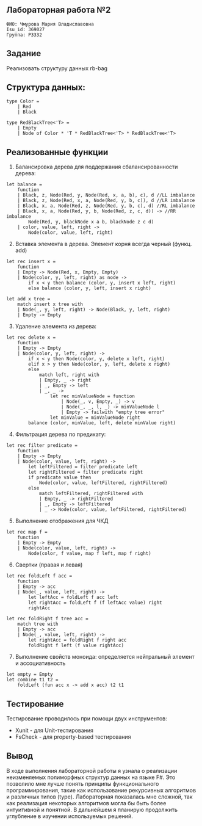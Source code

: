 ## Лабораторная работа №2

`ФИО: Чмурова Мария Владиславовна` <br />
`Isu_id: 369027` <br />
`Группа: P3332` <br />

## Задание
Реализовать структуру данных rb-bag

## Структура данных: 
```F#
type Color =
	| Red
	| Black

type RedBlackTree<'T> =
	| Empty
	| Node of Color * 'T * RedBlackTree<'T> * RedBlackTree<'T>
```
 
## Реализованные функции

1. Балансировка дерева для поддержания сбалансированности дерева: 
```F#
let balance = 
    function
    | Black, z, Node(Red, y, Node(Red, x, a, b), c), d //LL imbalance
    | Black, z, Node(Red, x, a, Node(Red, y, b, c)), d //LR imbalance
    | Black, x, a, Node(Red, z, Node(Red, y, b, c), d) //RL imbalance
    | Black, x, a, Node(Red, y, b, Node(Red, z, c, d)) -> //RR imbalance
        Node(Red, y, blackNode x a b, blackNode z c d)
    | color, value, left, right -> 
        Node(color, value, left, right)
```

2. Вставка элемента в дерева. Элемент корня всегда черный (функц. add)
```F#
let rec insert x = 
    function
    | Empty -> Node(Red, x, Empty, Empty) 
    | Node(color, y, left, right) as node ->
        if x < y then balance (color, y, insert x left, right) 
        else balance (color, y, left, insert x right) 

let add x tree =
    match insert x tree with
    | Node(_, y, left, right) -> Node(Black, y, left, right) 
    | Empty -> Empty
```

3. Удаление элемента из дерева:
```F#
let rec delete x = 
    function
    | Empty -> Empty 
    | Node(color, y, left, right) ->
        if x < y then Node(color, y, delete x left, right) 
        elif x > y then Node(color, y, left, delete x right) 
        else 
            match left, right with
            | Empty, _ -> right 
            | _, Empty -> left
            | _, _ -> 
                let rec minValueNode = function
                    | Node(_, v, Empty, _) -> v
                    | Node(_, _, l, _) -> minValueNode l
                    | Empty -> failwith "empty tree error"
                let minValue = minValueNode right
		balance (color, minValue, left, delete minValue right)

```

4. Фильтрация дерева по предикату: 
```F#
let rec filter predicate = 
    function
    | Empty -> Empty 
    | Node(color, value, left, right) ->
        let leftFiltered = filter predicate left
        let rightFiltered = filter predicate right
        if predicate value then 
            Node(color, value, leftFiltered, rightFiltered)
        else
            match leftFiltered, rightFiltered with
            | Empty, _ -> rightFiltered
            | _, Empty -> leftFiltered
            | _ -> Node(color, value, leftFiltered, rightFiltered)
```

5. Выполнение отображения для ЧКД
```F#
let rec map f = 
    function
    | Empty -> Empty 
    | Node(color, value, left, right) ->
        Node(color, f value, map f left, map f right)
```

6. Свертки (правая и левая)
```F#
let rec foldLeft f acc = 
    function
    | Empty -> acc
    | Node(_, value, left, right) ->
        let leftAcc = foldLeft f acc left
        let rightAcc = foldLeft f (f leftAcc value) right
        rightAcc

let rec foldRight f tree acc =
    match tree with
    | Empty -> acc
    | Node(_, value, left, right) ->
        let rightAcc = foldRight f right acc
        foldRight f left (f value rightAcc)
```

7.  Выполнение свойств моноида: определяется нейтральный элемент и ассоциативность
```F#
let empty = Empty 
let combine t1 t2 = 
	foldLeft (fun acc x -> add x acc) t2 t1
```

## Тестирование

Тестирование проводилось при помощи двух инструментов:

- Xunit - для Unit-тестирования
- FsCheck - для property-based тестирования

## Вывод
В ходе выполнения лабораторной работы я узнала о реализации неизменяемых полиморфных структур данных на языке F#. Это позволило мне лучше понять принципы функционального программирования, такие как использование рекурсивных алгоритмов и различных типов (type). Лабораторная показалась мне сложной, так как реализация некоторых алгоритмов могла бы быть более интуитивной и понятной. В дальнейшем я планирую продолжить углубление в изучении используемых решений.  
